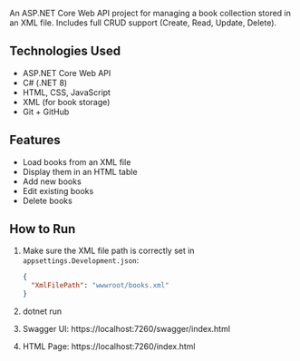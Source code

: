 An ASP.NET Core Web API project for managing a book collection stored in an XML file.
Includes full CRUD support (Create, Read, Update, Delete).

## Technologies Used

- ASP.NET Core Web API
- C# (.NET 8)
- HTML, CSS, JavaScript
- XML (for book storage)
- Git + GitHub

## Features

-  Load books from an XML file
-  Display them in an HTML table
-  Add new books
-  Edit existing books
-  Delete books


##  How to Run

1. Make sure the XML file path is correctly set in `appsettings.Development.json`:

   ```json
   {
     "XmlFilePath": "wwwroot/books.xml"
   }

2. dotnet run 
3. Swagger UI: https://localhost:7260/swagger/index.html
5. HTML Page: https://localhost:7260/index.html


   

